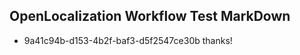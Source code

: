 ## OpenLocalization Workflow Test MarkDown
* 9a41c94b-d153-4b2f-baf3-d5f2547ce30b thanks!

<!--HONumber=Nov16_HO2-->


